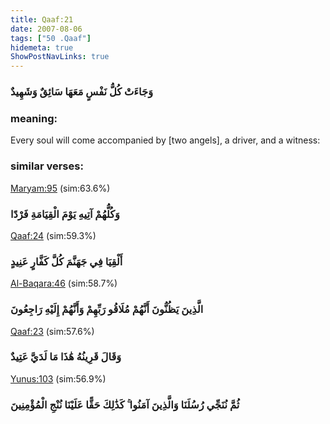 ```yaml
---
title: Qaaf:21
date: 2007-08-06
tags: ["50 .Qaaf"]
hidemeta: true 
ShowPostNavLinks: true 
---
```

### وَجَاءَتْ كُلُّ نَفْسٍ مَعَهَا سَائِقٌ وَشَهِيدٌ
### meaning: 
Every soul will come accompanied by [two angels], a driver, and a witness:
### similar verses: 

[Maryam:95](/19/95) (sim:63.6%)

### وَكُلُّهُمْ آتِيهِ يَوْمَ الْقِيَامَةِ فَرْدًا

[Qaaf:24](/50/24) (sim:59.3%)

### أَلْقِيَا فِي جَهَنَّمَ كُلَّ كَفَّارٍ عَنِيدٍ

[Al-Baqara:46](/2/46) (sim:58.7%)

### الَّذِينَ يَظُنُّونَ أَنَّهُمْ مُلَاقُو رَبِّهِمْ وَأَنَّهُمْ إِلَيْهِ رَاجِعُونَ

[Qaaf:23](/50/23) (sim:57.6%)

### وَقَالَ قَرِينُهُ هَٰذَا مَا لَدَيَّ عَتِيدٌ

[Yunus:103](/10/103) (sim:56.9%)

### ثُمَّ نُنَجِّي رُسُلَنَا وَالَّذِينَ آمَنُوا ۚ كَذَٰلِكَ حَقًّا عَلَيْنَا نُنْجِ الْمُؤْمِنِينَ
